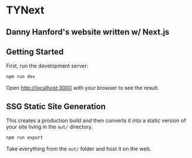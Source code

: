 # TYNext

## Danny Hanford's website written w/ Next.js

## Getting Started

First, run the development server:

```bash
npm run dev
```

Open [http://localhost:3000](http://localhost:3000) with your browser to see the result.

## SSG Static Site Generation

This creates a production build and then converts it into a static version of your site living in the `out/` directory.

```bash
npm run export
```

Take everything from the `out/` folder and host it on the web.
